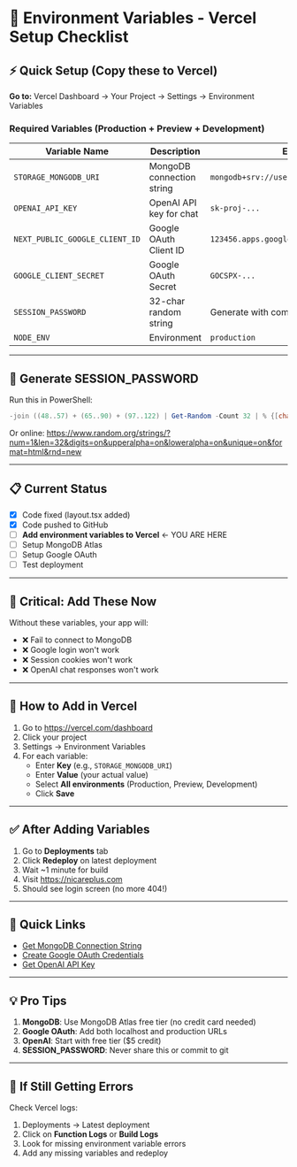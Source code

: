 # 🔐 Environment Variables - Vercel Setup Checklist

## ⚡ Quick Setup (Copy these to Vercel)

**Go to:** Vercel Dashboard → Your Project → Settings → Environment Variables

### Required Variables (Production + Preview + Development)

| Variable Name | Description | Example Value |
|--------------|-------------|---------------|
| `STORAGE_MONGODB_URI` | MongoDB connection string | `mongodb+srv://user:pass@cluster.mongodb.net/db` |
| `OPENAI_API_KEY` | OpenAI API key for chat | `sk-proj-...` |
| `NEXT_PUBLIC_GOOGLE_CLIENT_ID` | Google OAuth Client ID | `123456.apps.googleusercontent.com` |
| `GOOGLE_CLIENT_SECRET` | Google OAuth Secret | `GOCSPX-...` |
| `SESSION_PASSWORD` | 32-char random string | Generate with command below |
| `NODE_ENV` | Environment | `production` |

---

## 🔑 Generate SESSION_PASSWORD

Run this in PowerShell:
```powershell
-join ((48..57) + (65..90) + (97..122) | Get-Random -Count 32 | % {[char]$_})
```

Or online: https://www.random.org/strings/?num=1&len=32&digits=on&upperalpha=on&loweralpha=on&unique=on&format=html&rnd=new

---

## 📋 Current Status

- [x] Code fixed (layout.tsx added)
- [x] Code pushed to GitHub
- [ ] **Add environment variables to Vercel** ← YOU ARE HERE
- [ ] Setup MongoDB Atlas
- [ ] Setup Google OAuth
- [ ] Test deployment

---

## 🚨 Critical: Add These Now

Without these variables, your app will:
- ❌ Fail to connect to MongoDB
- ❌ Google login won't work
- ❌ Session cookies won't work
- ❌ OpenAI chat responses won't work

---

## 📱 How to Add in Vercel

1. Go to https://vercel.com/dashboard
2. Click your project
3. Settings → Environment Variables
4. For each variable:
   - Enter **Key** (e.g., `STORAGE_MONGODB_URI`)
   - Enter **Value** (your actual value)
   - Select **All environments** (Production, Preview, Development)
   - Click **Save**

---

## ✅ After Adding Variables

1. Go to **Deployments** tab
2. Click **Redeploy** on latest deployment
3. Wait ~1 minute for build
4. Visit https://nicareplus.com
5. Should see login screen (no more 404!)

---

## 🔗 Quick Links

- [Get MongoDB Connection String](https://www.mongodb.com/docs/guides/atlas/connection-string/)
- [Create Google OAuth Credentials](https://console.cloud.google.com/apis/credentials)
- [Get OpenAI API Key](https://platform.openai.com/api-keys)

---

## 💡 Pro Tips

1. **MongoDB**: Use MongoDB Atlas free tier (no credit card needed)
2. **Google OAuth**: Add both localhost and production URLs
3. **OpenAI**: Start with free tier ($5 credit)
4. **SESSION_PASSWORD**: Never share this or commit to git

---

## 🐛 If Still Getting Errors

Check Vercel logs:
1. Deployments → Latest deployment
2. Click on **Function Logs** or **Build Logs**
3. Look for missing environment variable errors
4. Add any missing variables and redeploy



